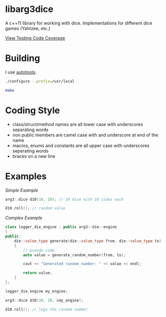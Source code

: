 libarg3dice
===========

A c++11 library for working with dice.  Implementations for different dice games (Yahtzee, etc.)

[View Testing Code Coverage](http://htmlpreview.github.com/?https://github.com/c0der78/arg3dice/blob/master/coverage/index.html)

Building
========

I use [autotools](http://en.wikipedia.org/wiki/GNU_build_system).

```bash
./configure --prefix=/usr/local

make
```

Coding Style
============

- class/struct/method names are all lower case with underscores separating words
- non public members are camel case with and underscore at end of the name
- macros, enums and constants are all upper case with underscores seperating words
- braces on a new line

Examples
========

*Simple Example*

```c++
arg3::dice d10(10, 10); // 10 dice with 10 sides each

d10.roll(); // random value
```

*Complex Example*

```c++
class logger_die_engine : public arg3::die::engine
{
public:
    die::value_type generate(die::value_type from, die::value_type to)
    {
    	// pseudo code
    	auto value = generate_random_number(from, to);

    	cout << "Generated random number: " << value << endl;

    	return value;
	}
};

logger_die_engine my_engine;

arg3::dice d10(10, 10, &my_engine);

d10.roll(); // logs the random number
```

